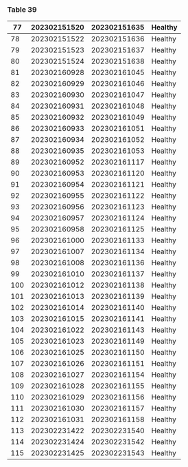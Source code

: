 <a name="table-39"></a>
### Table 39

| 77 | 202302151520 | 202302151635 | Healthy |
| --- | --- | --- | --- |
| 78 | 202302151522 | 202302151636 | Healthy |
| 79 | 202302151523 | 202302151637 | Healthy |
| 80 | 202302151524 | 202302151638 | Healthy |
| 81 | 202302160928 | 202302161045 | Healthy |
| 82 | 202302160929 | 202302161046 | Healthy |
| 83 | 202302160930 | 202302161047 | Healthy |
| 84 | 202302160931 | 202302161048 | Healthy |
| 85 | 202302160932 | 202302161049 | Healthy |
| 86 | 202302160933 | 202302161051 | Healthy |
| 87 | 202302160934 | 202302161052 | Healthy |
| 88 | 202302160935 | 202302161053 | Healthy |
| 89 | 202302160952 | 202302161117 | Healthy |
| 90 | 202302160953 | 202302161120 | Healthy |
| 91 | 202302160954 | 202302161121 | Healthy |
| 92 | 202302160955 | 202302161122 | Healthy |
| 93 | 202302160956 | 202302161123 | Healthy |
| 94 | 202302160957 | 202302161124 | Healthy |
| 95 | 202302160958 | 202302161125 | Healthy |
| 96 | 202302161000 | 202302161133 | Healthy |
| 97 | 202302161007 | 202302161134 | Healthy |
| 98 | 202302161008 | 202302161136 | Healthy |
| 99 | 202302161010 | 202302161137 | Healthy |
| 100 | 202302161012 | 202302161138 | Healthy |
| 101 | 202302161013 | 202302161139 | Healthy |
| 102 | 202302161014 | 202302161140 | Healthy |
| 103 | 202302161015 | 202302161141 | Healthy |
| 104 | 202302161022 | 202302161143 | Healthy |
| 105 | 202302161023 | 202302161149 | Healthy |
| 106 | 202302161025 | 202302161150 | Healthy |
| 107 | 202302161026 | 202302161151 | Healthy |
| 108 | 202302161027 | 202302161154 | Healthy |
| 109 | 202302161028 | 202302161155 | Healthy |
| 110 | 202302161029 | 202302161156 | Healthy |
| 111 | 202302161030 | 202302161157 | Healthy |
| 112 | 202302161031 | 202302161158 | Healthy |
| 113 | 202302231422 | 202302231540 | Healthy |
| 114 | 202302231424 | 202302231542 | Healthy |
| 115 | 202302231425 | 202302231543 | Healthy |